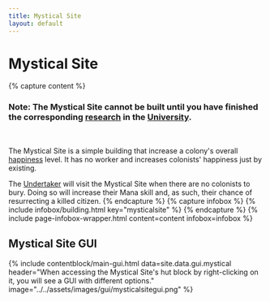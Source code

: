 ```yaml
---
title: Mystical Site
layout: default
---
```

# Mystical Site

{% capture content %}
### Note: The Mystical Site cannot be built until you have finished the corresponding [research](../../source/systems/research) in the [University](../../source/buildings/university).
<br>

The Mystical Site is a simple building that increase a colony's overall [happiness](../../source/systems/happinessandsaturation) level. It has no worker and increases colonists' happiness just by existing.

The [Undertaker](../../source/workers/undertaker) will visit the Mystical Site when there are no colonists to bury. Doing so will increase their Mana skill and, as such, their chance of resurrecting a killed citizen.
{% endcapture %}
{% capture infobox %}
{% include infobox/building.html key="mysticalsite" %}
{% endcapture %}
{% include page-infobox-wrapper.html content=content infobox=infobox %}

## Mystical Site GUI

<div class="row">
  <div class="col">
    {% include contentblock/main-gui.html data=site.data.gui.mystical header="When accessing the Mystical Site's hut block by right-clicking on it, you will see a GUI with different options." image="../../assets/images/gui/mysticalsitegui.png" %}
  </div>
</div>